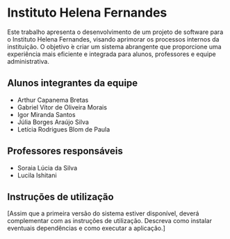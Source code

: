 # Instituto Helena Fernandes

Este trabalho apresenta o desenvolvimento de um projeto de software para o Instituto Helena Fernandes, visando aprimorar os processos internos da instituição. O objetivo  ́e criar um sistema abrangente que proporcione uma experiência mais eficiente e integrada para alunos, professores e equipe administrativa. 

## Alunos integrantes da equipe

* Arthur Capanema Bretas
* Gabriel Vítor de Oliveira Morais
* Igor Miranda Santos
* Júlia Borges Araújo Silva
* Letícia Rodrigues Blom de Paula
  
## Professores responsáveis

* Soraia Lúcia da Silva
* Lucila Ishitani

## Instruções de utilização

[Assim que a primeira versão do sistema estiver disponível, deverá complementar com as instruções de utilização. Descreva como instalar eventuais dependências e como executar a aplicação.]

